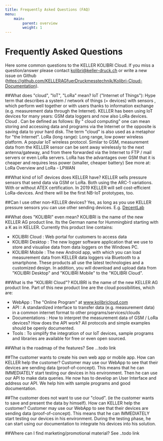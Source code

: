 ```yaml
---
title: Frequently Asked Questions (FAQ)
menu:
    main:
        parent: overview
        weight: 1
---
```


# Frequently Asked Questions

Here some common questions to the KELLER KOLIBRI Cloud. If you miss a question/answer please contact <kolibri@keller-druck.ch> or write a new issue on Github (https://github.com/KELLERAGfuerDruckmesstechnik/Kolibri-Cloud-Documentation).


##What does "cloud", "IoT", "LoRa" mean?
IoT ("Internet of Things"): Hype term that describes a system / network of things (= devices) with sensors , which perform well together or with users thanks to information exchange (e.g. measurement data through the Internet).
KELLER has been using IoT devices for many years: GSM data loggers and now also LoRa devices.
Cloud . Can be defined as follows: By " cloud  computing" one can mean storing and accessing data and programs via the Internet or the opposite is saving data to your hard disk. The term "cloud" is also used as a metaphor for "the Internet".
LoRa (long range): Long range, low power wireless platform. A popular IoT wireless protocol. Similar to GSM, measurement data from the KELLER sensor can be sent away wirelessly to the next antenna/gateway, and from there forwarded via the Internet to FTP / mail servers or even LoRa servers. LoRa has the advantages over GSM that it is cheaper and requires less power (smaller, cheaper battery)
See more at: LoRa Overview and LoRa - LPWAN

##What kind of IoT devices does KELLER have?
KELLER sells pressure sensors that send data via GSM or LoRa. Both using the ARC-1 variations. With or without ATEX certification. 
In 2019 KELLER will sell cost-efficient LoRa-devices. And there will be the first NB-IoT prototypes, too.

##Can I use other non-KELLER devices?
Yes, as long as you use KELLER pressure sensors you can use other sending devices.
E.g. [DecentLab](https://www.decentlab.com/products/)


##What does "KOLIBRI" even mean?
KOLIBRI is the name of the new KELLER AG product line. Its the German name for Hummingbird starting with a K as in KELLER.
Currently this product line contains:
 - KOLIBRI Cloud : Web portal for customers to access data
 - KOLIBRI Desktop : The new logger software application that we use to store and visualise data from data loggers on the Windows PC.
 - KOLIBRI Mobile : The new Android app, with which you can load measurement data from KELLER data loggers via Bluetooth to a smartphone.
These products all use the latest technologies and a customized design. In addition, you will download and upload data from "KOLIBRI Desktop" and "KOLIBRI Mobile" to the "KOLIBRI Cloud".

##What is the "KOLIBRI Cloud"?
KOLIBRI is the name of the new KELLER AG product line.
Part of this new product line are the cloud possibilities, which are:
 - WebApp : The "Online Program" at www.kolibricloud.com
 - API : A standardized interface to transfer data (e.g. measurement data) in a common internet format to other programs/services/clouds
 - Documentations : How to interpret the measurement data of GSM / LoRa devices? How does the API work? All protocols and simple examples should be openly documented.
 - Tools : To simplify the integration of our IoT devices, sample programs and libraries are available for free or even open sourced.

##What is the roadmap of the features?
See ...todo link

##The customer wants to create his own web app or mobile app. How can KELLER help the customer?
Customer may use our WebApp to see that their devices are sending data (proof-of-concept). This means that he can IMMEDIATELY start testing our devices in his environment.
Then he can use our API to make data queries. He now has to develop an User Interface and address our API. We help him with sample programs and good documentation.

##The customer does not want to use our "cloud". (ie the customer wants to save and present the data by himself). How can KELLER help the customer?
Customer may use our WebApp to see that their devices are sending data (proof-of-concept). This means that he can IMMEDIATELY start testing our devices in his environment.
During the testing phase, he can start using our documentation to integrate his devices into his solution.


##Where can I find marketing/promotional material?
See ..todo link